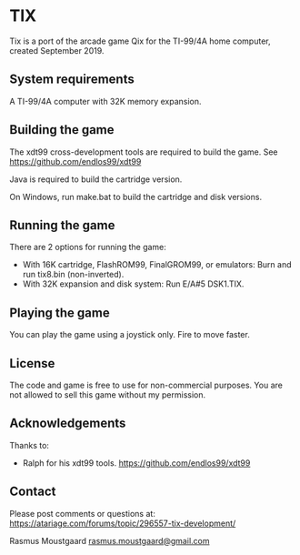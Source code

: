 # TIX

Tix is a port of the arcade game Qix for the TI-99/4A home computer, created September 2019.

## System requirements

A TI-99/4A computer with 32K memory expansion.

## Building the game

The xdt99 cross-development tools are required to build the game.
See https://github.com/endlos99/xdt99

Java is required to build the cartridge version.

On Windows, run make.bat to build the cartridge and disk versions.

## Running the game

There are 2 options for running the game:

* With 16K cartridge, FlashROM99, FinalGROM99, or emulators: Burn and run tix8.bin (non-inverted).
* With 32K expansion and disk system: Run E/A#5 DSK1.TIX.

## Playing the game

You can play the game using a joystick only. Fire to move faster.

## License

The code and game is free to use for non-commercial purposes. You are not allowed to sell this game without my permission.

## Acknowledgements

Thanks to:

* Ralph for his xdt99 tools.
  https://github.com/endlos99/xdt99

## Contact

Please post comments or questions at:
https://atariage.com/forums/topic/296557-tix-development/

Rasmus Moustgaard <rasmus.moustgaard@gmail.com>